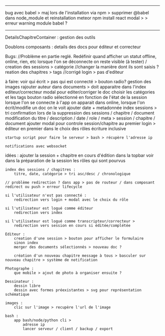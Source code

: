 --------------------

bug avec babel > maj lors de l'installation via npm > supprimer @babel dans node_module et reinstallation meteor npm install
react modal > > erreur warning module babel ?

--------------------


DetailsChapitreContainer :
    gestion des outils

Doublons composants :
    details des docs pour éditeur et correcteur

Bugs:
    //Problème en partie reglé. Redéfinir quand afficher un statut offline, online, rien, etc
    lorsque l'on se déconnecte on reste visible (à tester) / 
    creation des sessions > catégorie
    //changer la manière dont ils sont saisis ?
    reation des chapitres > tags
    //corrigé
    login > pas d'editeur


à faire:
    voir qui écrit > pas qui est connecté > bouton radio?
    gestion des images
    rajouter auteur dans documents > doit apparaitre dans l'index editeur/correcteur
    modal pour editer/corriger le doc
    choisir les catégories et les tags
    bouton radio sélectionné en fonction de l'état de la session
    lorsque l'on se connecte à l'app on apparait dans online, lorsque l'on écrit/modifie un doc on le voit
    ajouter date + metadonnée index sessions > tri
    confirmation lors de la suppression des sessions / chapitre / document
    modification du titre / description / date / role / meta > session / chapitre / document
    ajouter modal pour controle session/chapitre
    au premier login > éditeur en premier dans le choix des rôles
    écriture inclusive

    startup script pour faire le serveur > bash > récupère l'adresse ip

    notifications avec websocket

idées :
    ajouter la session + chapitre en cours d'édition dans la topbar
    voir dans la préparation de la session les rôles qui sont pourvus

    index des sessions / chapitres :    
        titre, date, catégorie > tri asc/desc / chronologique

    // problème redirection ? dans app > pas de routeur / dans composant redirect ou push > erreur lifecycle

    si l'utilisateur n'est pas connecté :
        redirection vers login + modal avec le choix du rôle

    si l'utilisateur est logué comme éditeur
        redirection vers index

    si l'utilisateur est logué comme transcripteur/correcteur > 
        redirection vers session en cours si éditée/complétée

    Editeur :
        creation d'une session > bouton pour afficher le formulaire
        sinon index
        merger des documents sélectionnés > nouveau doc ?

        création d'un nouveau chapitre message à tous > basculer sur nouveau chapitre > système de notification

    Photographe :
        que mobile > ajout de photo à organiser ensuite ?

    Dessinateur :
        dessin libre
        dessin avec formes préexistantes > svg pour représentation schématique

    images :
        clic sur l'image > recupère l'url de l'image

    bash :
        app bash/node/python cli > 
            adresse ip
            lancer serveur / client / backup / export  